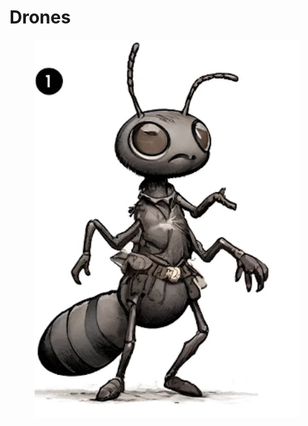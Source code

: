# Drones

<figure><img src="../../../.gitbook/assets/image (3).png" alt=""><figcaption></figcaption></figure>
